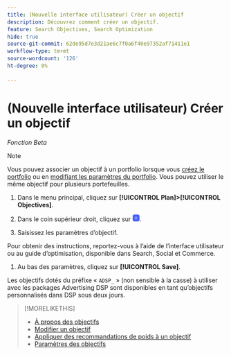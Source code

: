 ```yaml
---
title: (Nouvelle interface utilisateur) Créer un objectif
description: Découvrez comment créer un objectif.
feature: Search Objectives, Search Optimization
hide: true
source-git-commit: 62de95d7e3d21ae6c7f0a6f40e97352af71411e1
workflow-type: tm+mt
source-wordcount: '126'
ht-degree: 0%

---
```


# (Nouvelle interface utilisateur) Créer un objectif

*Fonction Beta*

>[!NOTE]
>
>Vous pouvez associer un objectif à un portfolio lorsque vous [créez le portfolio](/help/search-social-commerce/new-ui/manage/portfolios/portfolio-create.md) ou en [modifiant les paramètres du portfolio](/help/search-social-commerce/new-ui/manage/portfolios/portfolio-edit.md). Vous pouvez utiliser le même objectif pour plusieurs portefeuilles.

1. Dans le menu principal, cliquez sur **[!UICONTROL Plan]>[!UICONTROL Objectives]**.

1. Dans le coin supérieur droit, cliquez sur ![Ajouter](/help/search-social-commerce/assets/add-new.png "Ajouter").

1. Saisissez les paramètres d’objectif.

Pour obtenir des instructions, reportez-vous à l’aide de l’interface utilisateur ou au guide d’optimisation, disponible dans Search, Social et Commerce.

1. Au bas des paramètres, cliquez sur **[!UICONTROL Save]**.

Les objectifs dotés du préfixe « `ADSP_` » (non sensible à la casse) à utiliser avec les packages Advertising DSP sont disponibles en tant qu’objectifs personnalisés dans DSP sous deux jours.

>[!MORELIKETHIS]
>
>* [À propos des objectifs](objective-about.md)
>* [Modifier un objectif](objective-edit.md)
>* [Appliquer des recommandations de poids à un objectif](objective-apply-weight-recommendations.md)
>* [Paramètres des objectifs](objective-settings.md)
